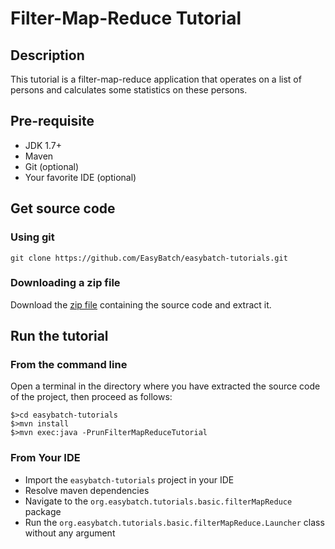 # Filter-Map-Reduce Tutorial

## Description

This tutorial is a filter-map-reduce application that operates on a list of persons and calculates some statistics on these persons.

## Pre-requisite

* JDK 1.7+
* Maven
* Git (optional)
* Your favorite IDE (optional)

## Get source code

### Using git

`git clone https://github.com/EasyBatch/easybatch-tutorials.git`

### Downloading a zip file

Download the [zip file](https://github.com/EasyBatch/easybatch-tutorials/archive/master.zip) containing the source code and extract it.

## Run the tutorial

### From the command line

Open a terminal in the directory where you have extracted the source code of the project, then proceed as follows:

```
$>cd easybatch-tutorials
$>mvn install
$>mvn exec:java -PrunFilterMapReduceTutorial
```

### From Your IDE

* Import the `easybatch-tutorials` project in your IDE
* Resolve maven dependencies
* Navigate to the `org.easybatch.tutorials.basic.filterMapReduce` package
* Run the `org.easybatch.tutorials.basic.filterMapReduce.Launcher` class without any argument
